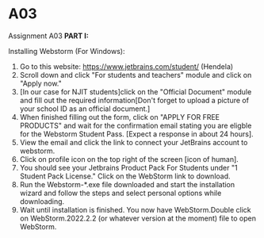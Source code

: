 # A03
Assignment A03
**PART I:**

Installing Webstorm (For Windows):
1. Go to this website: https://www.jetbrains.com/student/ (Hendela)
2. Scroll down and click "For students and teachers" module and click on "Apply now."
3. [In our case for NJIT students]click on the "Official Document" module and fill out the required information[Don't forget to upload a picture of your school ID as an official document.]
5. When finished filling out the form, click on "APPLY FOR FREE PRODUCTS" and wait for the confirmation email stating you are eligble for the Webstorm Student Pass. [Expect a response in about 24 hours].
6. View the email and click the link to connect your JetBrains account to webstorm. 
7. Click on profile icon on the top right of the screen [icon of human].
8. You should see your Jetbrains Product Pack For Students under "1 Student Pack License." Click on the WebStorm link to download. 
9. Run the Webstorm-*.exe file downloaded and start the installation wizard and follow the steps and select personal options while downloading. 
10. Wait until installation is finished. You now have WebStorm.Double click on WebStorm.2022.2.2 (or whatever version at the moment) file to open WebStorm. 


